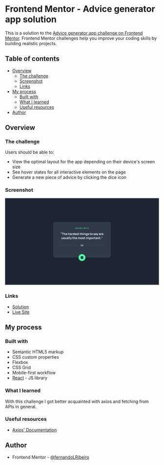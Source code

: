 # Frontend Mentor - Advice generator app solution

This is a solution to the [Advice generator app challenge on Frontend Mentor](https://www.frontendmentor.io/challenges/advice-generator-app-QdUG-13db). Frontend Mentor challenges help you improve your coding skills by building realistic projects.

## Table of contents

- [Overview](#overview)
  - [The challenge](#the-challenge)
  - [Screenshot](#screenshot)
  - [Links](#links)
- [My process](#my-process)
  - [Built with](#built-with)
  - [What I learned](#what-i-learned)
  - [Useful resources](#useful-resources)
- [Author](#author)

## Overview

### The challenge

Users should be able to:

- View the optimal layout for the app depending on their device's screen size
- See hover states for all interactive elements on the page
- Generate a new piece of advice by clicking the dice icon

### Screenshot

![](./screenshots/desktop.png)

### Links

- [Solution](https://www.frontendmentor.io/solutions/advice-generator-solution-built-with-react-MZcGty-U2w)
- [Live Site](https://unique-zuccutto-b3b2df.netlify.app/)

## My process

### Built with

- Semantic HTML5 markup
- CSS custom properties
- Flexbox
- CSS Grid
- Mobile-first workflow
- [React](https://reactjs.org/) - JS library

### What I learned

With this challenge I got better acquainted with axios and fetching from APIs in general.

### Useful resources

- [Axios' Documentation](https://axios-http.com/docs/api_intro)

## Author

- Frontend Mentor - [@fernandoLRibeiro](https://www.frontendmentor.io/profile/fernandoLRibeiro)
